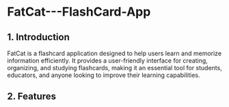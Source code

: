 # FatCat---FlashCard-App

## 1. Introduction

FatCat is a flashcard application designed to help users learn and memorize information efficiently. It provides a user-friendly interface for creating, organizing, and studying flashcards, making it an essential tool for students, educators, and anyone looking to improve their learning capabilities.

## 2. Features


